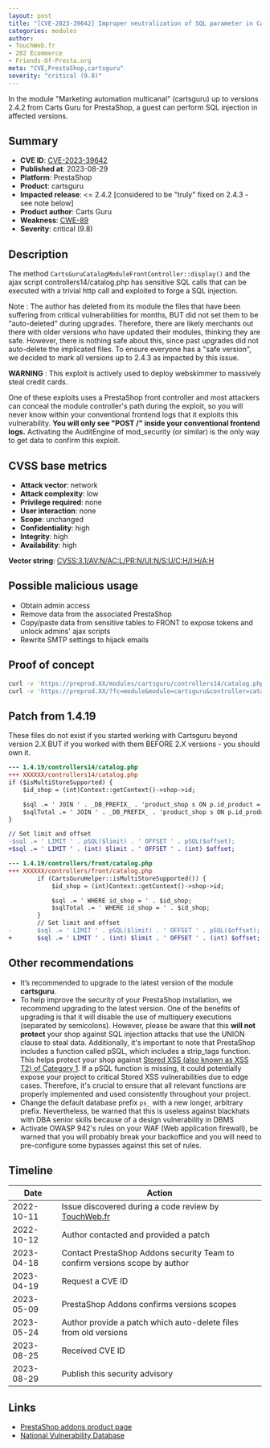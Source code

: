 ```yaml
---
layout: post
title: "[CVE-2023-39642] Improper neutralization of SQL parameter in Carts Guru - Marketing automation multicanal module for PrestaShop"
categories: modules
author:
- TouchWeb.fr
- 202 Ecommerce
- Friends-Of-Presta.org
meta: "CVE,PrestaShop,cartsguru"
severity: "critical (9.8)"
---
```


In the module "Marketing automation multicanal" (cartsguru) up to versions 2.4.2 from Carts Guru for PrestaShop, a guest can perform SQL injection in affected versions.


## Summary

* **CVE ID**: [CVE-2023-39642](https://cve.mitre.org/cgi-bin/cvename.cgi?name=CVE-2023-39642)
* **Published at**: 2023-08-29
* **Platform**: PrestaShop
* **Product**: cartsguru
* **Impacted release**: <= 2.4.2 [considered to be "truly" fixed on 2.4.3 - see note below]
* **Product author**: Carts Guru
* **Weakness**: [CWE-89](https://cwe.mitre.org/data/definitions/89.html)
* **Severity**: critical (9.8)

## Description

The method `CartsGuruCatalogModuleFrontController::display()` and the ajax script controllers14/catalog.php has sensitive SQL calls that can be executed with a trivial http call and exploited to forge a SQL injection.

Note : The author has deleted from its module the files that have been suffering from critical vulnerabilities for months, BUT did not set them to be "auto-deleted" during upgrades. Therefore, there are likely merchants out there with older versions who have updated their modules, thinking they are safe. However, there is nothing safe about this, since past upgrades did not auto-delete the implicated files. To ensure everyone has a "safe version", we decided to mark all versions up to 2.4.3 as impacted by this issue.

**WARNING** : This exploit is actively used to deploy webskimmer to massively steal credit cards. 

One of these exploits uses a PrestaShop front controller and most attackers can conceal the module controller's path during the exploit, so you will never know within your conventional frontend logs that it exploits this vulnerability. **You will only see "POST /" inside your conventional frontend logs.** Activating the AuditEngine of mod_security (or similar) is the only way to get data to confirm this exploit.

## CVSS base metrics

* **Attack vector**: network
* **Attack complexity**: low
* **Privilege required**: none
* **User interaction**: none
* **Scope**: unchanged
* **Confidentiality**: high
* **Integrity**: high
* **Availability**: high

**Vector string**: [CVSS:3.1/AV:N/AC:L/PR:N/UI:N/S:U/C:H/I:H/A:H](https://nvd.nist.gov/vuln-metrics/cvss/v3-calculator?vector=AV:N/AC:L/PR:N/UI:N/S:U/C:H/I:H/A:H)

## Possible malicious usage

* Obtain admin access
* Remove data from the associated PrestaShop
* Copy/paste data from sensitive tables to FRONT to expose tokens and unlock admins' ajax scripts
* Rewrite SMTP settings to hijack emails


## Proof of concept


```bash
curl -v 'https://preprod.XX/modules/cartsguru/controllers14/catalog.php?cartsguru_catalog_limit=1;select(0x73656C65637420736C656570283432293B)INTO@a;prepare`b`from@a;execute`b`;--'
curl -v 'https://preprod.XX/?fc=module&module=cartsguru&controller=catalog&cartsguru_catalog_limit=1;select(0x73656C65637420736C656570283432293B)INTO@a;prepare`b`from@a;execute`b`;--'
```

## Patch from 1.4.19

These files do not exist if you started working with Cartsguru beyond version 2.X BUT if you worked with them BEFORE 2.X versions - you should own it.

```diff
--- 1.4.19/controllers14/catalog.php
+++ XXXXXX/controllers14/catalog.php
if ($isMultiStoreSupported) {
    $id_shop = (int)Context::getContext()->shop->id;

    $sql .= ' JOIN ' . _DB_PREFIX_ . 'product_shop s ON p.id_product = s.id_product WHERE id_shop = ' . $id_shop;
    $sqlTotal .= ' JOIN ' . _DB_PREFIX_ . 'product_shop s ON p.id_product = s.id_product WHERE id_shop = ' . $id_shop;
}

// Set limit and offset
-$sql .= ' LIMIT ' . pSQL($limit) . ' OFFSET ' . pSQL($offset);
+$sql .= ' LIMIT ' . (int) $limit . ' OFFSET ' . (int) $offset;
```

```diff
--- 1.4.19/controllers/front/catalog.php
+++ XXXXXX/controllers/front/catalog.php
        if (CartsGuruHelper::isMultiStoreSupported()) {
            $id_shop = (int)Context::getContext()->shop->id;

            $sql .= ' WHERE id_shop = ' . $id_shop;
            $sqlTotal .= ' WHERE id_shop = ' . $id_shop;
        }
        // Set limit and offset
-       $sql .= ' LIMIT ' . pSQL($limit) . ' OFFSET ' . pSQL($offset);
+       $sql .= ' LIMIT ' . (int) $limit . ' OFFSET ' . (int) $offset;
```

## Other recommendations

* It’s recommended to upgrade to the latest version of the module **cartsguru**.
* To help improve the security of your PrestaShop installation, we recommend upgrading to the latest version. One of the benefits of upgrading is that it will disable the use of multiquery executions (separated by semicolons). However, please be aware that this **will not protect** your shop against SQL injection attacks that use the UNION clause to steal data. Additionally, it's important to note that PrestaShop includes a function called pSQL, which includes a strip_tags function. This helps protect your shop against [Stored XSS (also known as XSS T2) of Category 1](https://security.friendsofpresta.org/modules/2023/02/07/stored-xss.html). If a pSQL function is missing, it could potentially expose your project to critical Stored XSS vulnerabilities due to edge cases. Therefore, it's crucial to ensure that all relevant functions are properly implemented and used consistently throughout your project.
* Change the default database prefix `ps_` with a new longer, arbitrary prefix. Nevertheless, be warned that this is useless against blackhats with DBA senior skills because of a design vulnerability in DBMS
* Activate OWASP 942's rules on your WAF (Web application firewall), be warned that you will probably break your backoffice and you will need to pre-configure some bypasses against this set of rules.

## Timeline

| Date | Action |
|--|--|
| 2022-10-11 | Issue discovered during a code review by [TouchWeb.fr](https://www.touchweb.fr) |
| 2022-10-12 | Author contacted and provided a patch |
| 2023-04-18 | Contact PrestaShop Addons security Team to confirm versions scope by author  |
| 2023-04-19 | Request a CVE ID |
| 2023-05-09 | PrestaShop Addons confirms versions scopes |
| 2023-05-24 | Author provide a patch which auto-delete files from old versions |
| 2023-08-25 | Received CVE ID |
| 2023-08-29 | Publish this security advisory |

## Links

* [PrestaShop addons product page](https://addons.prestashop.com/fr/remarketing-paniers-abandonnes/22077-carts-guru-marketing-automation-multicanal.html)
* [National Vulnerability Database](https://nvd.nist.gov/vuln/detail/CVE-2023-39642)
